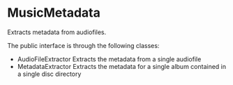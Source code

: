 # MusicMetadata

Extracts metadata from audiofiles.

The public interface is through the following classes:

* AudioFileExtractor    Extracts the metadata from a single audiofile
* MetadataExtractor Extracts the metadata for a single album contained in a single disc directory

